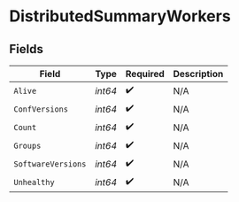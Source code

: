 # DistributedSummaryWorkers


## Fields

| Field              | Type               | Required           | Description        |
| ------------------ | ------------------ | ------------------ | ------------------ |
| `Alive`            | *int64*            | :heavy_check_mark: | N/A                |
| `ConfVersions`     | *int64*            | :heavy_check_mark: | N/A                |
| `Count`            | *int64*            | :heavy_check_mark: | N/A                |
| `Groups`           | *int64*            | :heavy_check_mark: | N/A                |
| `SoftwareVersions` | *int64*            | :heavy_check_mark: | N/A                |
| `Unhealthy`        | *int64*            | :heavy_check_mark: | N/A                |